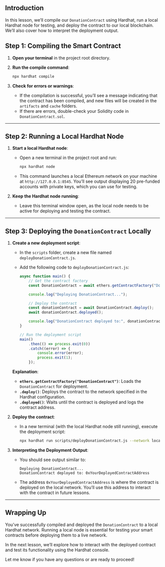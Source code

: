 ## Introduction

In this lesson, we’ll compile our `DonationContract` using Hardhat, run a local Hardhat node for testing, and deploy the contract to our local blockchain. We’ll also cover how to interpret the deployment output.

## Step 1: Compiling the Smart Contract

1. **Open your terminal** in the project root directory.
2. **Run the compile command**:

   ```bash
   npx hardhat compile
   ```

3. **Check for errors or warnings**:
   - If the compilation is successful, you’ll see a message indicating that the contract has been compiled, and new files will be created in the `artifacts` and `cache` folders.
   - If there are errors, double-check your Solidity code in `DonationContract.sol`.

---

## Step 2: Running a Local Hardhat Node

1. **Start a local Hardhat node**:
   - Open a new terminal in the project root and run:

     ```bash
     npx hardhat node
     ```

   - This command launches a local Ethereum network on your machine at `http://127.0.0.1:8545`. You’ll see output displaying 20 pre-funded accounts with private keys, which you can use for testing.

2. **Keep the Hardhat node running**:
   - Leave this terminal window open, as the local node needs to be active for deploying and testing the contract.

---

## Step 3: Deploying the `DonationContract` Locally

1. **Create a new deployment script**:
   - In the `scripts` folder, create a new file named `deployDonationContract.js`.
   - Add the following code to `deployDonationContract.js`:

     ```javascript
     async function main() {
         // Get the contract factory
         const DonationContract = await ethers.getContractFactory("DonationContract");

         console.log("Deploying DonationContract...");

         // Deploy the contract
         const donationContract = await DonationContract.deploy();
         await donationContract.deployed();

         console.log("DonationContract deployed to:", donationContract.address);
     }

     // Run the deployment script
     main()
         .then(() => process.exit(0))
         .catch((error) => {
             console.error(error);
             process.exit(1);
         });
     ```

   **Explanation**:
   - **`ethers.getContractFactory("DonationContract")`**: Loads the `DonationContract` for deployment.
   - **`.deploy()`**: Deploys the contract to the network specified in the Hardhat configuration.
   - **`.deployed()`**: Waits until the contract is deployed and logs the contract address.

2. **Deploy the contract**:
   - In a new terminal (with the local Hardhat node still running), execute the deployment script:

     ```bash
     npx hardhat run scripts/deployDonationContract.js --network localhost
     ```

3. **Interpreting the Deployment Output**:
   - You should see output similar to:

     ```plaintext
     Deploying DonationContract...
     DonationContract deployed to: 0xYourDeployedContractAddress
     ```

   - The address `0xYourDeployedContractAddress` is where the contract is deployed on the local network. You’ll use this address to interact with the contract in future lessons.

---

## Wrapping Up

You’ve successfully compiled and deployed the `DonationContract` to a local Hardhat network. Running a local node is essential for testing your smart contracts before deploying them to a live network.

In the next lesson, we’ll explore how to interact with the deployed contract and test its functionality using the Hardhat console.

Let me know if you have any questions or are ready to proceed!